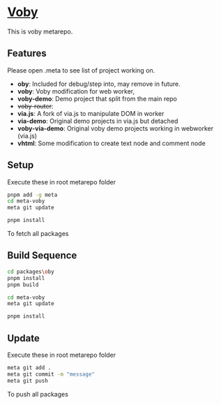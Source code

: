 # [Voby](https://voby.dev)

This is voby metarepo.

## Features

Please open .meta to see list of project working on.

- **oby**: Included for debug/step into, may remove in future.
- **voby**: Voby modification for web worker,
- **voby-demo**: Demo project that split from the main repo
- ~~voby-router~~: 
- **via.js**: A fork of via.js to manipulate DOM in worker
- **via-demo**: Original demo projects in via.js but detached
- **voby-via-demo**: Original voby demo projects working in webworker (via.js)
- **vhtml**: Some modification to create text node and comment node

## Setup
Execute these in root metarepo folder

```bash
pnpm add -g meta
cd meta-voby
meta git update

pnpm install
```

To fetch all packages


## Build Sequence
```bash
cd packages\oby
pnpm install
pnpm build

cd meta-voby
meta git update

pnpm install
```


## Update
Execute these in root metarepo folder
```bash
meta git add .
meta git commit -m "message"
meta git push
```

To push all packages